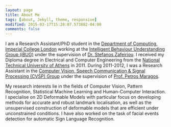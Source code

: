 ```yaml
---
layout: page
title: About Me
tags: [about, Jekyll, theme, responsive]
modified: 2015-03-17T15:20:07.573882-04:00
comments: false
---
```



I am a Research Assistant/PhD student in the [Department of Computing, Imperial College London](http://www.imperial.ac.uk/computing) working at the [Intelligent Behaviour Understanding Group (iBUG)](http://ibug.doc.ic.ac.uk/) under the supervision of [Dr. Stefanos Zafeiriou](https://wp.doc.ic.ac.uk/szafeiri/). I received my Diploma degree in Electrical and Computer Engineering from the [National Technical University of Athens](http://www.ntua.gr/) in 2011. During 2011-2012, I was a Research Assistant in the [Computer Vision, Speech Communication & Signal Processing (CVSP) Group](http://cvsp.cs.ntua.gr/) under the supervision of [Prof. Petros Maragos](http://cvsp.cs.ntua.gr/maragos/index.shtm).


My research interests lie in the fields of Computer Vision, Pattern Recognition, Statistical Machine Learning and Human-Computer Interaction. I specialise on 2D Deformable Models with particular focus on developing methods for accurate and robust landmark localisation, as well as the unsupervised construction of deformable models that are efficient under unconstrained conditions. I have also worked on the task of facial events detection for automatic Sign Language Recognition.
